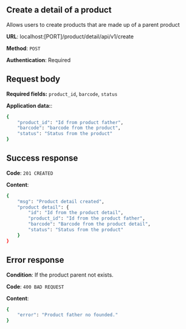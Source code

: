 ## Create a detail of a product
Allows users to create products that are made up of a parent product

**URL**: localhost:[PORT]/product/detail/api/v1/create

**Method**: `POST`

**Authentication**: Required

## Request body
**Required fields:** `product_id`, `barcode`, `status`

**Application data:**:
```bash
{
    "product_id": "Id from product father",
    "barcode": "barcode from the product",
    "status": "Status from the product"
}
```

## Success response
**Code**: `201 CREATED`

**Content**:
```bash
{
    "msg": "Product detail created",
    "product detail": {
        "id": "Id from the product detail",
        "product_id": "Id from the product father",
        "barcode": "Barcode from the product detail",
        "status": "Status from the product"
    }
}
```

## Error response
**Condition**: If the product parent not exists.

**Code**: `400 BAD REQUEST`

**Content**:
```bash
{
    "error": "Product father no founded."
}
```